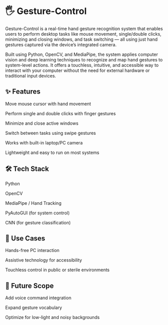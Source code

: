 # 🖐️ Gesture-Control
Gesture-Control is a real-time hand gesture recognition system that enables users to perform desktop tasks like mouse movement, single/double clicks, minimizing and closing windows, and task switching — all using just hand gestures captured via the device’s integrated camera.

Built using Python, OpenCV, and MediaPipe, the system applies computer vision and deep learning techniques to recognize and map hand gestures to system-level actions. It offers a touchless, intuitive, and accessible way to interact with your computer without the need for external hardware or traditional input devices.

## ✨ Features
Move mouse cursor with hand movement

Perform single and double clicks with finger gestures

Minimize and close active windows

Switch between tasks using swipe gestures

Works with built-in laptop/PC camera

Lightweight and easy to run on most systems

## 🛠️ Tech Stack
Python

OpenCV

MediaPipe / Hand Tracking

PyAutoGUI (for system control)

CNN (for gesture classification)

## 📌 Use Cases
Hands-free PC interaction

Assistive technology for accessibility

Touchless control in public or sterile environments

## 🚀 Future Scope
Add voice command integration

Expand gesture vocabulary

Optimize for low-light and noisy backgrounds
